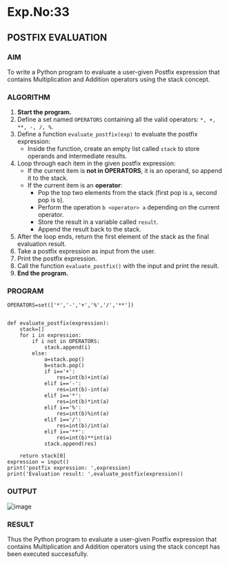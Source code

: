 # Exp.No:33  
## POSTFIX EVALUATION



### AIM  
To write a Python program to evaluate a user-given Postfix expression that contains Multiplication and Addition operators using the stack concept.



### ALGORITHM

1. **Start the program.**
2. Define a set named `OPERATORS` containing all the valid operators: `*, +, **, -, /, %`.
3. Define a function `evaluate_postfix(exp)` to evaluate the postfix expression:
   - Inside the function, create an empty list called `stack` to store operands and intermediate results.
4. Loop through each item in the given postfix expression:
   - If the current item is **not in OPERATORS**, it is an operand, so append it to the stack.
   - If the current item is an **operator**:
     - Pop the top two elements from the stack (first pop is `a`, second pop is `b`).
     - Perform the operation `b <operator> a` depending on the current operator.
     - Store the result in a variable called `result`.
     - Append the result back to the stack.
5. After the loop ends, return the first element of the stack as the final evaluation result.
6. Take a postfix expression as input from the user.
7. Print the postfix expression.
8. Call the function `evaluate_postfix()` with the input and print the result.
9. **End the program.**



### PROGRAM

```
OPERATORS=set(['*','-','+','%','/','**']) 


def evaluate_postfix(expression):
    stack=[] 
    for i in expression:
        if i not in OPERATORS:
            stack.append(i)
        else:
            a=stack.pop()
            b=stack.pop()
            if i=='+':
                res=int(b)+int(a)
            elif i=='-':
                res=int(b)-int(a)
            elif i=='*':
                res=int(b)*int(a)
            elif i=='%':
                res=int(b)%int(a)
            elif i=='/':
                res=int(b)/int(a)
            elif i=='**':
                res=int(b)**int(a)
            stack.append(res)    
                
    return stack[0]
expression = input()
print('postfix expression: ',expression)
print('Evaluation result: ',evaluate_postfix(expression))

```

### OUTPUT
![image](https://github.com/user-attachments/assets/c302e5a2-07e9-42fc-b4d3-19f1d3c809da)


### RESULT
Thus the Python program to evaluate a user-given Postfix expression that contains Multiplication and Addition operators using the stack concept has been executed successfully.

